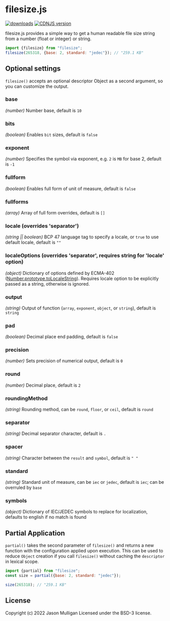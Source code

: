 # filesize.js

[![downloads](https://img.shields.io/npm/dt/filesize.svg)](https://www.npmjs.com/package/filesize) [![CDNJS version](https://img.shields.io/cdnjs/v/filesize.svg)](https://cdnjs.com/libraries/filesize)

filesize.js provides a simple way to get a human readable file size string from a number (float or integer) or string.

```javascript
import {filesize} from "filesize";
filesize(265318, {base: 2, standard: "jedec"}); // "259.1 KB"
```

## Optional settings

`filesize()` accepts an optional descriptor Object as a second argument, so you can customize the output.

### base
_*(number)*_ Number base, default is `10`

### bits
_*(boolean)*_ Enables `bit` sizes, default is `false`

### exponent
_*(number)*_ Specifies the symbol via exponent, e.g. `2` is `MB` for base 2, default is `-1`

### fullform
_*(boolean)*_ Enables full form of unit of measure, default is `false`

### fullforms
_*(array)*_ Array of full form overrides, default is `[]`

### locale (overrides 'separator')
_*(string || boolean)*_ BCP 47 language tag to specify a locale, or `true` to use default locale, default is `""`

### localeOptions (overrides 'separator', requires string for 'locale' option)
_*(object)*_ Dictionary of options defined by ECMA-402 ([Number.prototype.toLocaleString](https://developer.mozilla.org/en-US/docs/Web/JavaScript/Reference/Global_Objects/Number/toLocaleString)). Requires locale option to be explicitly passed as a string, otherwise is ignored.

### output
_*(string)*_ Output of function (`array`, `exponent`, `object`, or `string`), default is `string`

### pad
_*(boolean)*_ Decimal place end padding, default is `false`

### precision
_*(number)*_ Sets precision of numerical output, default is `0`

### round
_*(number)*_ Decimal place, default is `2`

### roundingMethod
_*(string)*_ Rounding method, can be `round`, `floor`, or `ceil`, default is `round`

### separator
_*(string)*_ Decimal separator character, default is `.`

### spacer
_*(string)*_ Character between the `result` and `symbol`, default is `" "`

### standard
_*(string)*_ Standard unit of measure, can be `iec` or `jedec`, default is `iec`; can be overruled by `base`

### symbols
_*(object)*_ Dictionary of IEC/JEDEC symbols to replace for localization, defaults to english if no match is found


## Partial Application
`partial()` takes the second parameter of `filesize()` and returns a new function with the configuration applied 
upon execution. This can be used to reduce `Object` creation if you call `filesize()` without caching the `descriptor` 
in lexical scope.

```javascript
import {partial} from "filesize";
const size = partial({base: 2, standard: "jedec"});

size(265318); // "259.1 KB"
```

## License
Copyright (c) 2022 Jason Mulligan
Licensed under the BSD-3 license.
